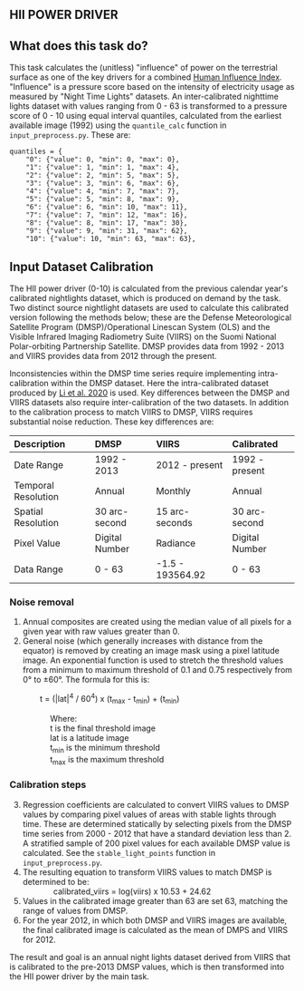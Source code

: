 HII POWER DRIVER
---------------

## What does this task do?

This task calculates the (unitless) "influence" of power on the terrestrial surface as one of the key drivers for a combined [Human Influence Index](https://github.com/SpeciesConservationLandscapes/task_hii_weightedsum). "Influence" is a pressure score based on the intensity of electricity usage as measured by "Night Time Lights" datasets. An inter-calibrated nighttime lights dataset with values ranging from 0 - 63 is transformed to a pressure score of 0 - 10 using equal interval quantiles, calculated from the earliest available image (1992) using the `quantile_calc` function in `input_preprocess.py`. These are:

 ```
 quantiles = {
     "0": {"value": 0, "min": 0, "max": 0},
     "1": {"value": 1, "min": 1, "max": 4},
     "2": {"value": 2, "min": 5, "max": 5},
     "3": {"value": 3, "min": 6, "max": 6},
     "4": {"value": 4, "min": 7, "max": 7},
     "5": {"value": 5, "min": 8, "max": 9},
     "6": {"value": 6, "min": 10, "max": 11},
     "7": {"value": 7, "min": 12, "max": 16},
     "8": {"value": 8, "min": 17, "max": 30},
     "9": {"value": 9, "min": 31, "max": 62},
     "10": {"value": 10, "min": 63, "max": 63},
 ```

## Input Dataset Calibration
The HII power driver (0-10) is calculated from the previous calendar year's calibrated nightlights dataset, which is produced on demand by the task. Two distinct source nightlight datasets are used to calculate this calibrated version following the methods below; these are the Defense Meteorological Satellite Program (DMSP)/Operational Linescan System (OLS) and the Visible Infrared Imaging Radiometry Suite (VIIRS) on the Suomi National Polar-orbiting Partnership Satellite. DMSP provides data from 1992 - 2013 and VIIRS provides data from 2012 through the present.

Inconsistencies within the DMSP time series require implementing intra-calibration within the DMSP dataset. Here the intra-calibrated dataset produced by [Li et al. 2020](https://www.nature.com/articles/s41597-020-0510-y) is used. Key differences between the DMSP and VIIRS datasets also require inter-calibration of the two datasets. In addition to the calibration process to match VIIRS to DMSP, VIIRS requires substantial noise reduction. These key differences are:

| Description | DMSP | VIIRS | Calibrated |
| :--- | :--- | :--- | :--- |
| Date Range | 1992 - 2013 | 2012 - present | 1992 - present |
| Temporal Resolution | Annual | Monthly | Annual |
| Spatial Resolution | 30 arc-second | 15 arc-seconds | 30 arc-second |
| Pixel Value | Digital Number | Radiance | Digital Number |
| Data Range | 0 - 63 | -1.5 - 193564.92 | 0 - 63 |

### Noise removal

1. Annual composites are created using the median value of all pixels for a given year with raw values greater than 0.
2. General noise (which generally increases with distance from the equator) is removed by creating an image mask using a pixel latitude image. An exponential function is used to stretch the threshold values from a minimum to maximum threshold of 0.1 and 0.75 respectively from 0° to ±60°. The formula for this is:

&emsp; &emsp; &emsp; t = (|lat|<sup>4</sup> / 60<sup>4</sup>) x (t<sub>max</sub> - t<sub>min</sub>) + (t<sub>min</sub>)

&emsp; &emsp; &emsp; &emsp; Where: <br />
&emsp; &emsp; &emsp; &emsp; t is the final threshold image <br />
&emsp; &emsp; &emsp; &emsp; lat is a latitude image <br />
&emsp; &emsp; &emsp; &emsp; t<sub>min</sub> is the minimum threshold <br />
&emsp; &emsp; &emsp; &emsp; t<sub>max</sub> is the maximum threshold

### Calibration steps

3. Regression coefficients are calculated to convert VIIRS values to DMSP values by comparing pixel values of areas with stable lights through time. These are determined statically by selecting pixels from the DMSP time series from 2000 - 2012 that have a standard deviation less than 2. A stratified sample of 200 pixel values for each available DMSP value is calculated. See the `stable_light_points` function in `input_preprocess.py`.
4. The resulting equation to transform VIIRS values to match DMSP is determined to be:  
&emsp; &emsp; &emsp; calibrated_viirs = log(viirs) x 10.53 + 24.62
5. Values in the calibrated image greater than 63 are set 63, matching the range of values from DMSP.
6. For the year 2012, in which both DMSP and VIIRS images are available, the final calibrated image is calculated as the mean of DMPS and VIIRS for 2012.

The result and goal is an annual night lights dataset derived from VIIRS that is calibrated to the pre-2013 DMSP values, which is then transformed into the HII power driver by the main task.
